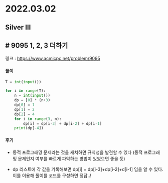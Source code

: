 # 2022.03.02

## Silver III

## # 9095 1, 2, 3 더하기

링크 : https://www.acmicpc.net/problem/9095

#### 풀이

```python
T = int(input())

for i in range(T):
    n = int(input())
    dp = [0] * (n+3)
    dp[0] = 1
    dp[1] = 2
    dp[2] = 4
    for i in range(3, n):
        dp[i] = dp[i-3] + dp[i-2] + dp[i-1]
    print(dp[-4])
```



#### 후기

* 동적 프로그래밍 문제라는 것을 캐치하면 규칙성을 발견할 수 있다
  (동적 프로그래밍 문제인지 여부를 빠르게 파악하는 방법이 있었으면 좋을 듯)

* dp 리스트에 각 값을 기록해보면 dp[i] = dp[i-3]+dp[i-2]+d[i-1] 임을 알 수 있다. 이를 이용해 풀이를 코드를 구성하면 정답..!

  




